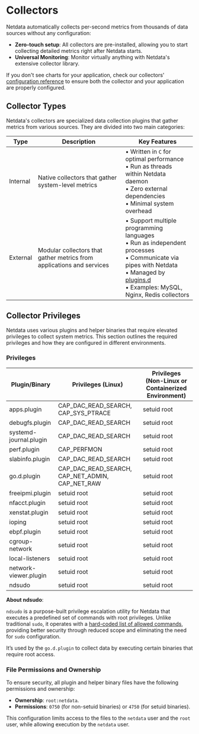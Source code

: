 # Collectors

Netdata automatically collects per-second metrics from thousands of data sources without any configuration:

- **Zero-touch setup**: All collectors are pre-installed, allowing you to start collecting detailed metrics right after Netdata starts.
- **Universal Monitoring**: Monitor virtually anything with Netdata's extensive collector library.

If you don't see charts for your application, check our collectors' [configuration reference](/src/collectors/REFERENCE.md) to ensure both the collector and your application are properly configured.

## Collector Types

Netdata's collectors are specialized data collection plugins that gather metrics from various sources. They are divided into two main categories:

| Type     | Description                                                           | Key Features                                                                                                                                                                                                           |
|----------|-----------------------------------------------------------------------|------------------------------------------------------------------------------------------------------------------------------------------------------------------------------------------------------------------------|
| Internal | Native collectors that gather system-level metrics                    | • Written in `C` for optimal performance<br/>• Run as threads within Netdata daemon<br/>• Zero external dependencies<br>• Minimal system overhead                                                                        |
| External | Modular collectors that gather metrics from applications and services | • Support multiple programming languages<br/>• Run as independent processes<br/>• Communicate via pipes with Netdata<br/>• Managed by [plugins.d](/src/plugins.d/README.md)<br/>• Examples: MySQL, Nginx, Redis collectors |


## Collector Privileges

Netdata uses various plugins and helper binaries that require elevated privileges to collect system metrics.
This section outlines the required privileges and how they are configured in different environments.

### Privileges

| Plugin/Binary          | Privileges (Linux)                              | Privileges (Non-Linux or Containerized Environment) |   
|------------------------|-------------------------------------------------|-----------------------------------------------------|
| apps.plugin            | CAP_DAC_READ_SEARCH, CAP_SYS_PTRACE             | setuid root                                         |
| debugfs.plugin         | CAP_DAC_READ_SEARCH                             | setuid root                                         |
| systemd-journal.plugin | CAP_DAC_READ_SEARCH                             | setuid root                                         |
| perf.plugin            | CAP_PERFMON                                     | setuid root                                         |
| slabinfo.plugin        | CAP_DAC_READ_SEARCH                             | setuid root                                         |
| go.d.plugin            | CAP_DAC_READ_SEARCH, CAP_NET_ADMIN, CAP_NET_RAW | setuid root                                         |
| freeipmi.plugin        | setuid root                                     | setuid root                                         |
| nfacct.plugin          | setuid root                                     | setuid root                                         |
| xenstat.plugin         | setuid root                                     | setuid root                                         |
| ioping                 | setuid root                                     | setuid root                                         |
| ebpf.plugin            | setuid root                                     | setuid root                                         |
| cgroup-network         | setuid root                                     | setuid root                                         |
| local-listeners        | setuid root                                     | setuid root                                         |
| network-viewer.plugin  | setuid root                                     | setuid root                                         |
| ndsudo                 | setuid root                                     | setuid root                                         |

**About ndsudo**:

`ndsudo` is a purpose-built privilege escalation utility for Netdata that executes a predefined set of commands with root privileges. Unlike traditional `sudo`, it operates with a [hard-coded list of allowed commands](https://github.com/netdata/netdata/blob/master/src/collectors/utils/ndsudo.c), providing better security through reduced scope and eliminating the need for `sudo` configuration.

It’s used by the `go.d.plugin` to collect data by executing certain binaries that require root access.

### File Permissions and Ownership

To ensure security, all plugin and helper binary files have the following permissions and ownership:

- **Ownership**: `root:netdata`.
- **Permissions**: `0750` (for non-setuid binaries) or `4750` (for setuid binaries).

This configuration limits access to the files to the `netdata` user and the `root` user, while allowing execution by the `netdata` user.

